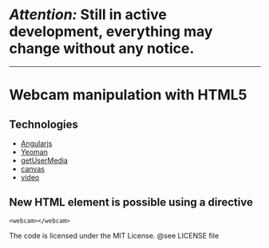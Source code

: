 # *Attention:* Still in active development, everything may change without any notice.
---------------------------------

# Webcam manipulation with HTML5

## Technologies

- [Angularjs](http://angularjs.org)
- [Yeoman](http://yeoman.io/)
- [getUserMedia](https://developer.mozilla.org/en-US/docs/WebRTC/navigator.getUserMedia)
- [canvas](https://developer.mozilla.org/en-US/docs/HTML/Canvas)
- [video](https://developer.mozilla.org/en-US/docs/HTML/Element/video)

## New HTML element is possible using a directive

	<webcam></webcam>

The code is licensed under the MIT License. @see LICENSE file
